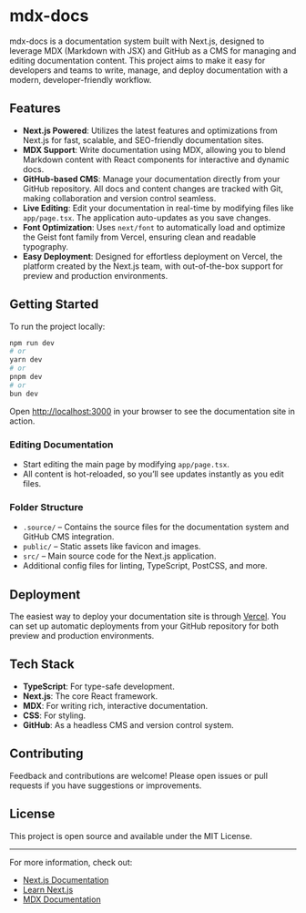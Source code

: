 # mdx-docs

mdx-docs is a documentation system built with Next.js, designed to leverage MDX (Markdown with JSX) and GitHub as a CMS for managing and editing documentation content. This project aims to make it easy for developers and teams to write, manage, and deploy documentation with a modern, developer-friendly workflow.

## Features

- **Next.js Powered**: Utilizes the latest features and optimizations from Next.js for fast, scalable, and SEO-friendly documentation sites.
- **MDX Support**: Write documentation using MDX, allowing you to blend Markdown content with React components for interactive and dynamic docs.
- **GitHub-based CMS**: Manage your documentation directly from your GitHub repository. All docs and content changes are tracked with Git, making collaboration and version control seamless.
- **Live Editing**: Edit your documentation in real-time by modifying files like `app/page.tsx`. The application auto-updates as you save changes.
- **Font Optimization**: Uses `next/font` to automatically load and optimize the Geist font family from Vercel, ensuring clean and readable typography.
- **Easy Deployment**: Designed for effortless deployment on Vercel, the platform created by the Next.js team, with out-of-the-box support for preview and production environments.

## Getting Started

To run the project locally:

```bash
npm run dev
# or
yarn dev
# or
pnpm dev
# or
bun dev
```

Open [http://localhost:3000](http://localhost:3000) in your browser to see the documentation site in action.

### Editing Documentation

- Start editing the main page by modifying `app/page.tsx`.
- All content is hot-reloaded, so you’ll see updates instantly as you edit files.

### Folder Structure

- `.source/` – Contains the source files for the documentation system and GitHub CMS integration.
- `public/` – Static assets like favicon and images.
- `src/` – Main source code for the Next.js application.
- Additional config files for linting, TypeScript, PostCSS, and more.

## Deployment

The easiest way to deploy your documentation site is through [Vercel](https://vercel.com/). You can set up automatic deployments from your GitHub repository for both preview and production environments.

## Tech Stack

- **TypeScript**: For type-safe development.
- **Next.js**: The core React framework.
- **MDX**: For writing rich, interactive documentation.
- **CSS**: For styling.
- **GitHub**: As a headless CMS and version control system.

## Contributing

Feedback and contributions are welcome! Please open issues or pull requests if you have suggestions or improvements.

## License

This project is open source and available under the MIT License.

---

For more information, check out:

- [Next.js Documentation](https://nextjs.org/docs)
- [Learn Next.js](https://nextjs.org/learn)
- [MDX Documentation](https://mdxjs.com/)
